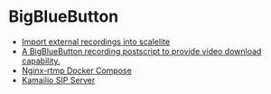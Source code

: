 BigBlueButton
=============

- [Import external recordings into scalelite
  ](https://github.com/tilmanmoser/bbb-video-download/issues/38#issuecomment-722466845)
- [A BigBlueButton recording postscript to provide video download capability.
  ](https://github.com/tilmanmoser/bbb-video-download)
- [Nginx-rtmp Docker Compose
  ](https://github.com/aau-zid/live-streaming-server)
- [Kamailio SIP Server
  ](https://www.kamailio.org/wiki/packages/rpms)
